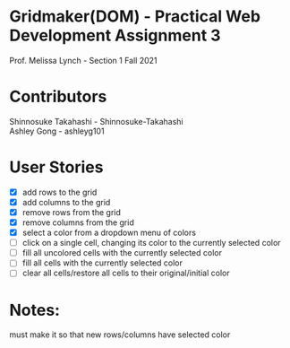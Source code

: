# Gridmaker(DOM) - Practical Web Development Assignment 3

Prof. Melissa Lynch - Section 1 Fall 2021

# Contributors 
Shinnosuke Takahashi - Shinnosuke-Takahashi  
Ashley Gong - ashleyg101 

# User Stories

- [x] add rows to the grid
- [x] add columns to the grid
- [x] remove rows from the grid
- [x] remove columns from the grid
- [x] select a color from a dropdown menu of colors
- [ ] click on a single cell, changing its color to the currently selected color
- [ ] fill all uncolored cells with the currently selected color
- [ ] fill all cells with the currently selected color
- [ ] clear all cells/restore all cells to their original/initial color

# Notes:
must make it so that new rows/columns have selected color
